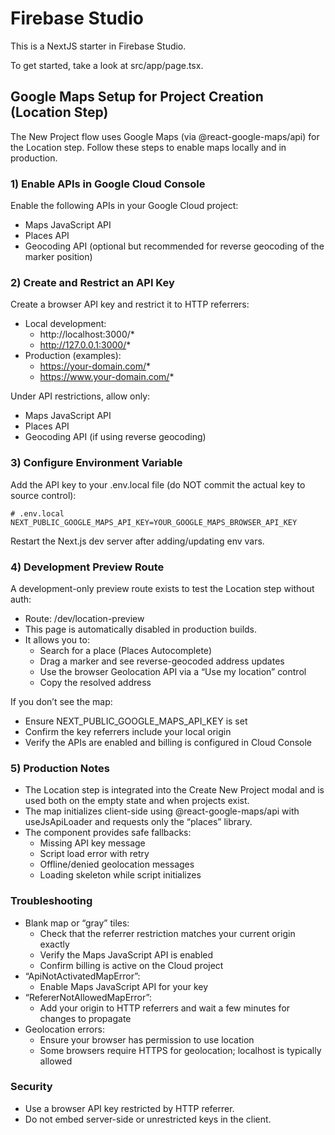# Firebase Studio

This is a NextJS starter in Firebase Studio.

To get started, take a look at src/app/page.tsx.

## Google Maps Setup for Project Creation (Location Step)

The New Project flow uses Google Maps (via @react-google-maps/api) for the Location step. Follow these steps to enable maps locally and in production.

### 1) Enable APIs in Google Cloud Console

Enable the following APIs in your Google Cloud project:

- Maps JavaScript API
- Places API
- Geocoding API (optional but recommended for reverse geocoding of the marker position)

### 2) Create and Restrict an API Key

Create a browser API key and restrict it to HTTP referrers:

- Local development:
  - http://localhost:3000/\*
  - http://127.0.0.1:3000/*
- Production (examples):
  - https://your-domain.com/*
  - https://www.your-domain.com/*

Under API restrictions, allow only:

- Maps JavaScript API
- Places API
- Geocoding API (if using reverse geocoding)

### 3) Configure Environment Variable

Add the API key to your .env.local file (do NOT commit the actual key to source control):

```
# .env.local
NEXT_PUBLIC_GOOGLE_MAPS_API_KEY=YOUR_GOOGLE_MAPS_BROWSER_API_KEY
```

Restart the Next.js dev server after adding/updating env vars.

### 4) Development Preview Route

A development-only preview route exists to test the Location step without auth:

- Route: /dev/location-preview
- This page is automatically disabled in production builds.
- It allows you to:
  - Search for a place (Places Autocomplete)
  - Drag a marker and see reverse-geocoded address updates
  - Use the browser Geolocation API via a “Use my location” control
  - Copy the resolved address

If you don’t see the map:

- Ensure NEXT_PUBLIC_GOOGLE_MAPS_API_KEY is set
- Confirm the key referrers include your local origin
- Verify the APIs are enabled and billing is configured in Cloud Console

### 5) Production Notes

- The Location step is integrated into the Create New Project modal and is used both on the empty state and when projects exist.
- The map initializes client-side using @react-google-maps/api with useJsApiLoader and requests only the “places” library.
- The component provides safe fallbacks:
  - Missing API key message
  - Script load error with retry
  - Offline/denied geolocation messages
  - Loading skeleton while script initializes

### Troubleshooting

- Blank map or “gray” tiles:
  - Check that the referrer restriction matches your current origin exactly
  - Verify the Maps JavaScript API is enabled
  - Confirm billing is active on the Cloud project
- “ApiNotActivatedMapError”:
  - Enable Maps JavaScript API for your key
- “RefererNotAllowedMapError”:
  - Add your origin to HTTP referrers and wait a few minutes for changes to propagate
- Geolocation errors:
  - Ensure your browser has permission to use location
  - Some browsers require HTTPS for geolocation; localhost is typically allowed

### Security

- Use a browser API key restricted by HTTP referrer.
- Do not embed server-side or unrestricted keys in the client.
